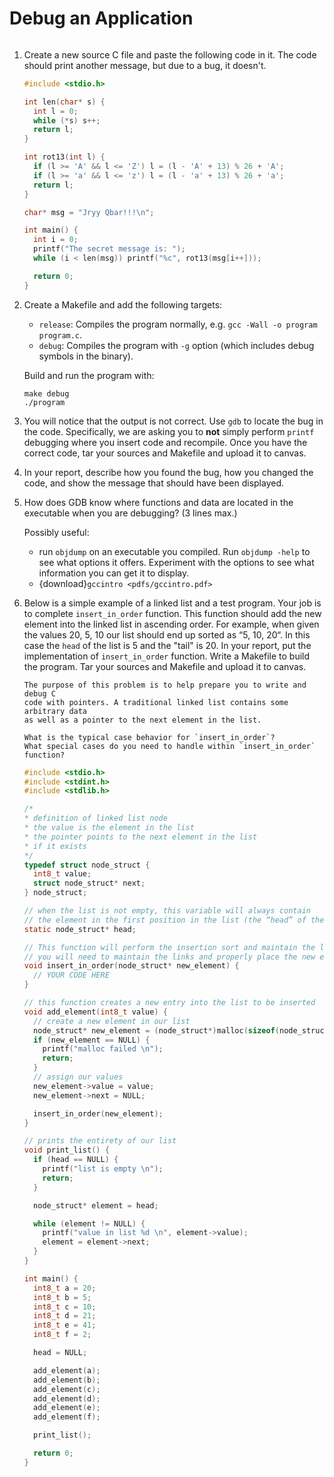 # Debug an Application
```{include} ../common/aws_caution.md
```

1. Create a new source C file and paste the following code in it.
The code should print another message, but due to a bug, it doesn't.
    ```C
    #include <stdio.h>
    
    int len(char* s) {
      int l = 0;
      while (*s) s++;
      return l;
    }
    
    int rot13(int l) {
      if (l >= 'A' && l <= 'Z') l = (l - 'A' + 13) % 26 + 'A';
      if (l >= 'a' && l <= 'z') l = (l - 'a' + 13) % 26 + 'a';
      return l;
    }
    
    char* msg = "Jryy Qbar!!!\n";
    
    int main() {
      int i = 0;
      printf("The secret message is: ");
      while (i < len(msg)) printf("%c", rot13(msg[i++]));
    
      return 0;
    }
    ```
2. Create a Makefile and add the following targets:
      - `release`: Compiles the program normally, e.g. `gcc -Wall -o program program.c`.
      - `debug`: Compiles the program with `-g` option (which includes
        debug symbols in the binary).
    
    Build and run the program with:
      ```
      make debug
      ./program
      ```
3. You will notice that the output is not correct.  Use `gdb`
to locate the bug in the code. Specifically, we are asking you to
**not** simply perform `printf` debugging where you insert
code and recompile. Once you have the correct code, tar your sources
and Makefile and upload it to canvas.

4. In your report, describe how you found the bug, how you changed the code, and show the message that should have been displayed.

5. How does GDB know where functions and data are located in
the executable when you are debugging? (3 lines max.)

    Possibly useful:

    - run `objdump` on an executable you compiled.  Run `objdump -help` to see what options it offers. Experiment with the options to see what information
    you can get it to display.
    - {download}`gccintro <pdfs/gccintro.pdf>`

6. Below is a simple example of a linked list and a test program.
Your job is to complete `insert_in_order` function. This function
should add the new element into the linked list in ascending order.
For example, when given the values 20, 5, 10 our list
should end up sorted as “5, 10, 20“.
In this case the `head` of the list is 5 and the "tail" is 20.
In your report, put the implementation of `insert_in_order` function.
Write a Makefile to build the program. Tar your sources and Makefile
and upload it to canvas.

    ```{hint}
    The purpose of this problem is to help prepare you to write and debug C
    code with pointers. A traditional linked list contains some arbitrary data
    as well as a pointer to the next element in the list.

    What is the typical case behavior for `insert_in_order`?
    What special cases do you need to handle within `insert_in_order` function?
    ```
    ```C
    #include <stdio.h>
    #include <stdint.h>
    #include <stdlib.h>
    
    /*
    * definition of linked list node
    * the value is the element in the list
    * the pointer points to the next element in the list
    * if it exists
    */
    typedef struct node_struct {
      int8_t value;
      struct node_struct* next;
    } node_struct;
    
    // when the list is not empty, this variable will always contain
    // the element in the first position in the list (the “head” of the list)
    static node_struct* head;
    
    // This function will perform the insertion sort and maintain the linked list
    // you will need to maintain the links and properly place the new element
    void insert_in_order(node_struct* new_element) {
      // YOUR CODE HERE
    }
    
    // this function creates a new entry into the list to be inserted
    void add_element(int8_t value) {
      // create a new element in our list
      node_struct* new_element = (node_struct*)malloc(sizeof(node_struct));
      if (new_element == NULL) {
        printf("malloc failed \n");
        return;
      }
      // assign our values
      new_element->value = value;
      new_element->next = NULL;
    
      insert_in_order(new_element);
    }
    
    // prints the entirety of our list
    void print_list() {
      if (head == NULL) {
        printf("list is empty \n");
        return;
      }
    
      node_struct* element = head;
    
      while (element != NULL) {
        printf("value in list %d \n", element->value);
        element = element->next;
      }
    }
    
    int main() {
      int8_t a = 20;
      int8_t b = 5;
      int8_t c = 10;
      int8_t d = 21;
      int8_t e = 41;
      int8_t f = 2;
    
      head = NULL;
    
      add_element(a);
      add_element(b);
      add_element(c);
      add_element(d);
      add_element(e);
      add_element(f);
    
      print_list();
    
      return 0;
    }    
    ```

```{include} ../common/aws_caution.md
```